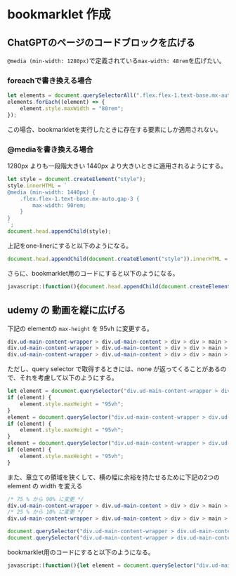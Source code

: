 # bookmarklet 作成

## ChatGPTのページのコードブロックを広げる

`@media (min-width: 1280px)`で定義されている`max-width: 48rem`を広げたい。

### foreachで書き換える場合

```javascript
let elements = document.querySelectorAll(".flex.flex-1.text-base.mx-auto.gap-3");
elements.forEach((element) => {
    element.style.maxWidth = "80rem";
});
```

この場合、bookmarkletを実行したときに存在する要素にしか適用されない。

### @mediaを書き換える場合

1280px よりも一段階大きい 1440px より大きいときに適用されるようにする。

```javascript
let style = document.createElement("style");
style.innerHTML = `
@media (min-width: 1440px) {
    .flex.flex-1.text-base.mx-auto.gap-3 {
        max-width: 90rem;
    }
}
`;
document.head.appendChild(style);
```

上記をone-linerにすると以下のようになる。

```javascript
document.head.appendChild(document.createElement("style")).innerHTML = `@media (min-width: 1440px) { .flex.flex-1.text-base.mx-auto.gap-3 { max-width: 90rem; } } `;
```

さらに、bookmarklet用のコードにすると以下のようになる。

```javascript
javascript:(function(){document.head.appendChild(document.createElement("style")).innerHTML = `@media (min-width: 1440px) { .flex.flex-1.text-base.mx-auto.gap-3 { max-width: 90rem; } } `;})();
```

## udemy の 動画を縦に広げる

下記の elementの `max-height` を 95vh に変更する。

```css
div.ud-main-content-wrapper > div.ud-main-content > div > div > main > div > div.app--row--1ydzX.app--body-container--10gJo > div > div > div
div.ud-main-content-wrapper > div.ud-main-content > div > div > main > div > div.app--row--1ydzX.app--body-container--10gJo > div.curriculum-item-view--scaled-height-limiter--1j3Pp
div.ud-main-content-wrapper > div.ud-main-content > div > div > main > div > div.app--row--1ydzX.app--body-container--10gJo > div > div > div > div > div > div > div
```

ただし、query selector で取得するときには、none が返ってくることがあるので、それを考慮して以下のようにする。

```javascript
let element = document.querySelector("div.ud-main-content-wrapper > div.ud-main-content > div > div > main > div > div.app--row--1ydzX.app--body-container--10gJo > div > div > div");
if (element) {
    element.style.maxHeight = "95vh";
}
element = document.querySelector("div.ud-main-content-wrapper > div.ud-main-content > div > div > main > div > div.app--row--1ydzX.app--body-container--10gJo > div.curriculum-item-view--scaled-height-limiter--1j3Pp");
if (element) {
    element.style.maxHeight = "95vh";
}
element = document.querySelector("div.ud-main-content-wrapper > div.ud-main-content > div > div > main > div > div.app--row--1ydzX.app--body-container--10gJo > div > div > div > div > div > div > div");
if (element) {
    element.style.maxHeight = "95vh";
}
```


また、章立ての領域を狭くして、横の幅に余裕を持たせるために下記の2つのelement の width を変える
```css
/* 75 % から 90% に変更 */
div.ud-main-content-wrapper > div.ud-main-content > div > div > main > div
/* 25 % から 10% に変更 */
div.ud-main-content-wrapper > div.ud-main-content > div > div > main > div > div.app--sidebar-column--2t0E8
```

```javascript
document.querySelector("div.ud-main-content-wrapper > div.ud-main-content > div > div > main > div").style.width = "90%";
document.querySelector("div.ud-main-content-wrapper > div.ud-main-content > div > div > main > div > div.app--sidebar-column--2t0E8").style.width = "10%";
```

bookmarklet用のコードにすると以下のようになる。

```javascript
javascript:(function(){let element = document.querySelector("div.ud-main-content-wrapper > div.ud-main-content > div > div > main > div > div.app--row--1ydzX.app--body-container--10gJo > div > div > div");if (element) {element.style.maxHeight = "95vh";}element = document.querySelector("div.ud-main-content-wrapper > div.ud-main-content > div > div > main > div > div.app--row--1ydzX.app--body-container--10gJo > div.curriculum-item-view--scaled-height-limiter--1j3Pp");if (element) {element.style.maxHeight = "95vh";}element = document.querySelector("div.ud-main-content-wrapper > div.ud-main-content > div > div > main > div > div.app--row--1ydzX.app--body-container--10gJo > div > div > div > div > div > div > div");if (element) {element.style.maxHeight = "95vh";}document.querySelector("div.ud-main-content-wrapper > div.ud-main-content > div > div > main > div").style.width = "90%";document.querySelector("div.ud-main-content-wrapper > div.ud-main-content > div > div > main > div > div.app--sidebar-column--2t0E8").style.width = "10%";})();
```
